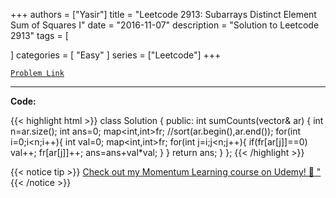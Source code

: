
+++
authors = ["Yasir"]
title = "Leetcode 2913: Subarrays Distinct Element Sum of Squares I"
date = "2016-11-07"
description = "Solution to Leetcode 2913"
tags = [
    
]
categories = [
    "Easy"
]
series = ["Leetcode"]
+++



[`Problem Link`](https://leetcode.com/problems/subarrays-distinct-element-sum-of-squares-i/description/)

---

**Code:**

{{< highlight html >}}
class Solution {
public:
    int sumCounts(vector<int>& ar) {
        int n=ar.size();
        int ans=0;
        map<int,int>fr;
        //sort(ar.begin(),ar.end());
        for(int i=0;i<n;i++){
            int val=0;
             map<int,int>fr;
            for(int j=i;j<n;j++){
                if(fr[ar[j]]==0) val++;
                fr[ar[j]]++;
                ans=ans+val*val;
            }
        }
        return ans;
    }
};
{{< /highlight >}}


{{< notice tip >}}
[Check out my Momentum Learning course on Udemy! 🚀 "](https://www.udemy.com/course/blind-75-the-data-structures-and-algorithms-essentials/)
{{< /notice >}}

